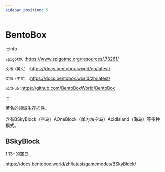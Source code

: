 ```yaml
---
sidebar_position: 5
---
```


# BentoBox

:::info

`SpigotMC` :https://www.spigotmc.org/resources/.73261/

`文档（英文）` :https://docs.bentobox.world/en/latest/

`文档（中文）` :https://docs.bentobox.world/zh/latest/

`GitHub` :https://github.com/BentoBoxWorld/BentoBox

:::

著名的领域生存插件。

含有BSkyBlock（空岛）AOneBlock（单方块空岛）AcidIsland（海岛）等多种模式。

## BSkyBlock

1.13+的空岛

https://docs.bentobox.world/zh/latest/gamemodes/BSkyBlock/